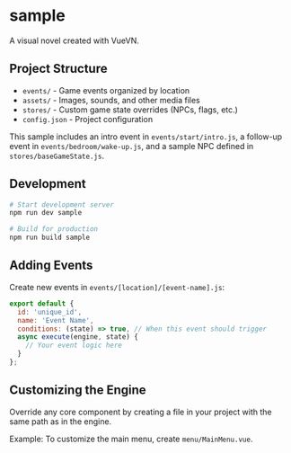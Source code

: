 # sample

A visual novel created with VueVN.

## Project Structure

- `events/` - Game events organized by location
- `assets/` - Images, sounds, and other media files
- `stores/` - Custom game state overrides (NPCs, flags, etc.)
- `config.json` - Project configuration

This sample includes an intro event in `events/start/intro.js`, a follow-up event
in `events/bedroom/wake-up.js`, and a sample NPC defined in
`stores/baseGameState.js`.

## Development

```bash
# Start development server
npm run dev sample

# Build for production
npm run build sample
```

## Adding Events

Create new events in `events/[location]/[event-name].js`:

```javascript
export default {
  id: 'unique_id',
  name: 'Event Name',
  conditions: (state) => true, // When this event should trigger
  async execute(engine, state) {
    // Your event logic here
  }
};
```

## Customizing the Engine

Override any core component by creating a file in your project with the same path as in the engine.

Example: To customize the main menu, create `menu/MainMenu.vue`.
